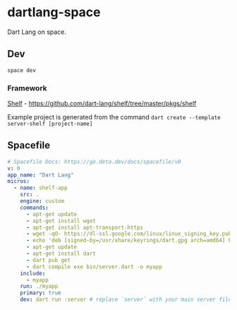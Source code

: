 # dartlang-space

Dart Lang on space.

## Dev

```
space dev
```

### Framework

[Shelf](https://github.com/dart-lang/shelf/tree/master/pkgs/shelf) - https://github.com/dart-lang/shelf/tree/master/pkgs/shelf

Example project is generated from the command `dart create --template server-shelf [project-name]`

## Spacefile

```yaml
# Spacefile Docs: https://go.deta.dev/docs/spacefile/v0
v: 0
app_name: "Dart Lang"
micros:
  - name: shelf-app
    src: .
    engine: custom
    commands:
      - apt-get update
      - apt-get install wget
      - apt-get install apt-transport-https
      - wget -qO- https://dl-ssl.google.com/linux/linux_signing_key.pub | gpg --dearmor -o /usr/share/keyrings/dart.gpg
      - echo 'deb [signed-by=/usr/share/keyrings/dart.gpg arch=amd64] https://storage.googleapis.com/download.dartlang.org/linux/debian stable main' | tee /etc/apt/sources.list.d/dart_stable.list
      - apt-get update
      - apt-get install dart
      - dart pub get
      - dart compile exe bin/server.dart -o myapp
    include:
      - myapp
    run: ./myapp
    primary: true
    dev: dart run :server # replace `server` with your main server file
```
